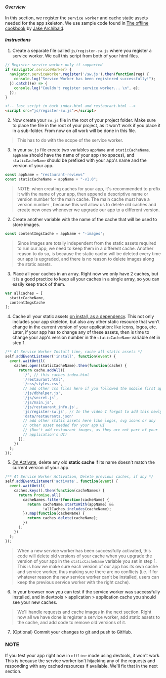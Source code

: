 #### _Overview_

In this section, we register the `service worker` and cache static assets needed for the app skeleton. We use sample code found in [The offline cookbook](https://developers.google.com/web/fundamentals/instant-and-offline/offline-cookbook/) by [Jake Archibald](https://developers.google.com/web/resources/contributors/jakearchibald).

#### _Instructions_

1. Create a separate file called `js/register-sw.js` where you register a service worker. We call this script from both of your html files.

```javascript
// Register service worker only if supported
if (navigator.serviceWorker) {
  navigator.serviceWorker.register('/sw.js').then(function(reg) {
    console.log("Service Worker has been registered successfully!");
  }).catch((e) => {
    console.log("Couldn't register service worker... \n", e);
  });
}
```
```html
<!-- last script in both index.html and restaurant.html -->
<script src="js/register-sw.js"></script>
```

2. Now create your `sw.js` file in the root of your project folder. Make sure to place the file in the root of your project, as it won't work if you place it in a sub-folder. From now on all work will be done in this file.
> This has to do with the scope of the service worker.

3. In your `sw.js` file create two variables `appName` and `staticCacheName`. `appName` should have the name of your app (no spaces), and `staticCacheName` should be prefixed with your app's name and the version of your app.
```javascript
const appName = "restaurant-reviews"
const staticCacheName = appName + "-v1.0";
```
> NOTE: when creating caches for your app, it's recommended to prefix it with the name of your app, then append a descriptive name or version number for the main cache. The main cache must have a version number , because this will allow us to delete old caches and create new ones whenever we upgrade our app to a different version.

2. Create another variable with the name of the cache that will be used to store images. 
```javascript
const contentImgsCache = appName + "-images";
```
> Since images are totally independent from the static assets required to run our app, we need to keep them in a different cache. Another reason to do so, is because the static cache will be deleted every time our app is upgraded, and there is no reason to delete images along the static assets.

3. Place all your caches in an array. Right now we only have 2 caches, but it is a good practice to keep all your caches in a single array, so you can easily keep track of them.
```javascript
var allCaches = [
  staticCacheName,
  contentImgsCache
];
```

4. Cache all your static assets [on install, as a dependency](https://developers.google.com/web/fundamentals/instant-and-offline/offline-cookbook/#on-install-as-dependency). This not only includes your app skeleton, but also any other static resource that won't change in the current version of your application: like icons, logos, etc. Later, if your app has to change any of these assets, then is time to change your app's version number in the `staticCacheName` variable set in step 1.
```javascript
/** At Service Worker Install time, cache all static assets */
self.addEventListener('install', function(event) {
  event.waitUntil(
    caches.open(staticCacheName).then(function(cache) {
      return cache.addAll([
        '/', // this caches index.html
        '/restaurant.html',
        '/css/styles.css',
        // add other css files here if you followed the mobile first approach
        '/js/dbhelper.js',
        '/js/secret.js',
        '/js/main.js',
        '/js/restaurant_info.js',
        'js/register-sw.js', // In the video I forgot to add this newly created file
        'data/restaurants.json'
        // add other static assets here like logos, svg icons or any
        // other asset needed for your app UI 
        // (Don't add restaurant images, as they are not part of your
        // application's UI)
      ]);
    })
  );
});
```

5. [On Activate](https://developers.google.com/web/fundamentals/instant-and-offline/offline-cookbook/#on-activate), delete any old **static cache** if its name doesn't match the current version of your app. 

```javascript
/** At Service Worker Activation, Delete previous caches, if any */
self.addEventListener('activate', function(event) {
  event.waitUntil(
    caches.keys().then(function(cacheNames) {
      return Promise.all(
        cacheNames.filter(function(cacheName) {
          return cacheName.startsWith(appName) &&
                 !allCaches.includes(cacheName);
        }).map(function(cacheName) {
          return caches.delete(cacheName);
        })
      );
    })
  );
});
```

> When a new service worker has been successfully activated, this code will delete old versions of your cache when you upgrade the version of your app in the `staticCacheName` variable you set in step 1. This is how we make sure each version of our app has its own cache and service worker, thus making sure there are no conflicts (i.e. if for whatever reason the new service worker can't be installed, users can keep the previous service worker with the right cache).

6. In your browser now you can test if the service worker was successfully installed, and in devtools > application > application cache you should see your new caches. 
> We'll handle requests and cache images in the next section. Right now all we have done is register a service worker, add static assets to the cache, and add code to remove old versions of it.

7. (Optional) Commit your changes to git and push to GitHub.

### NOTE

If you test your app right now in `offline` mode using devtools, it won't work. This is because the service worker isn't hijacking any of the requests and responding with any cached resources if available. We'll fix that in the next section.
